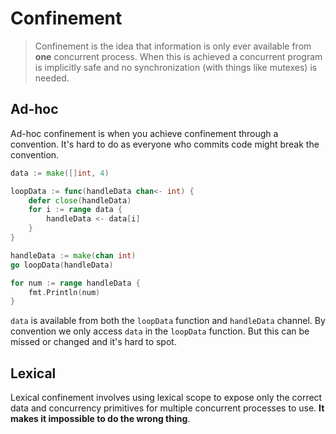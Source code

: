 # Confinement
> Confinement is the idea that information is only ever available from **one** concurrent process.
When this is achieved a concurrent program is implicitly safe and no synchronization (with things like mutexes) is needed.

## Ad-hoc
Ad-hoc confinement is when you achieve confinement through a convention. It's hard to do as everyone who commits code might break the convention.
```go
data := make([]int, 4)

loopData := func(handleData chan<- int) {
	defer close(handleData)
	for i := range data {
		handleData <- data[i]
	}
}

handleData := make(chan int)
go loopData(handleData)

for num := range handleData {
	fmt.Println(num)
}
```
`data` is available from both the `loopData` function and `handleData` channel. By convention we only access `data` in the `loopData` function. But this can be missed or changed and it's hard to spot.

## Lexical
Lexical confinement involves using lexical scope to expose only the correct data and concurrency primitives for multiple concurrent processes to use. **It makes it impossible to do the wrong thing**.